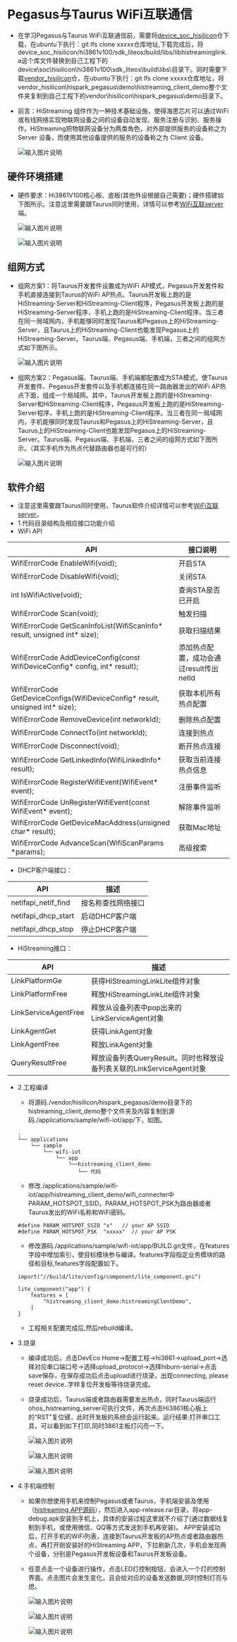 # Pegasus与Taurus WiFi互联通信<a name="ZH-CN_TOPIC_0000001130176841"></a>
-    在学习Pegasus与Taurus WiFi互联通信前，需要将[device_soc_hisilicon](http://gitee.com/openharmony/device_soc_hisilicon)仓下载，在ubuntu下执行：git lfs clone xxxxx仓库地址,下载完成后，将device_soc_hisilicon/hi3861v100/sdk_liteos/build/libs/libhistreaminglink.a这个库文件替换到自己工程下的device\soc\hisilicon\hi3861v100\sdk_liteos\build\libs\目录下。同时需要下载[vendor_hisilicon](http://gitee.com/openharmony/vendor_hisilicon)仓，在ubuntu下执行：git lfs clone xxxxx仓库地址，将vendor_hisilicon\hispark_pegasus\demo\histreaming_client_demo整个文件夹复制到自己工程下的vendor\hisilicon\hispark_pegasus\demo目录下。

-    前言：HiStreaming 组件作为一种技术基础设施，使得海思芯片可以通过WiFi或有线网络实现物联网设备之间的设备自动发现、服务注册与识别、服务操作。HiStreaming把物联网设备分为两类角色，对外部提供服务的设备称之为 Server 设备，而使用其他设备提供的服务的设备称之为 Client 设备。

     ![输入图片说明](../doc/figures/histreaming_client_demo/011histreamingclient.png)
    
## 硬件环境搭建
-    硬件要求：Hi3861V100核心板、底板(其他外设根据自己需要)；硬件搭建如下图所示。注意这里需要跟Taurus同时使用，详情可以参考[WiFi互联server](http://gitee.com/openharmony/device_soc_hisilicon/blob/master/hi3516dv300/sdk_linux/sample/taurus/histreaming_server/README.md)端。

     ![输入图片说明](../doc/figures/histreaming_client_demo/012histreamingclient.png)

     ![输入图片说明](../doc/figures/histreaming_client_demo/013histreamingclient.png)

## 组网方式
-    组网方案1：将Taurus开发套件设置成为WiFi AP模式，Pegasus开发套件和手机直接连接到Taurus的WiFi AP热点。Taurus开发板上跑的是HiStreaming-Server和HiStreaming-Client程序，Pegasus开发板上跑的是HiStreaming-Server程序，手机上跑的是HiStreaming-Client程序。当三者在同一局域网内，手机能够同时发现Taurus和Pegasus上的HiStreaming-Server，且Taurus上的HiStreaming-Client也能发现Pegasus上的HiStreaming-Server。Taurus端、Pegasus端、手机端，三者之间的组网方式如下图所示。

     ![输入图片说明](../doc/figures/histreaming_client_demo/014histreamingclient.png)

-    组网方案2：Pegasus端、Taurus端、手机端都配置成为STA模式，使Taurus开发套件、Pegasus开发套件以及手机都连接在同一路由器发出的WiFi AP热点下面，组成一个局域网。其中，Taurus开发板上跑的是HiStreaming-Server和HiStreaming-Client程序，Pegasus开发板上跑的是HiStreaming-Server程序，手机上跑的是HiStreaming-Client程序。当三者在同一局域网内，手机能够同时发现Taurus和Pegasus上的HiStreaming-Server，且Taurus上的HiStreaming-Client也能发现Pegasus上的HiStreaming-Server。Taurus端、Pegasus端、手机端，三者之间的组网方式如下图所示。（其实手机作为热点代替路由器也是可行的）

     ![输入图片说明](../doc/figures/histreaming_client_demo/015histreamingclient.png)

## 软件介绍
-    注意这里需要跟Taurus同时使用，Taurus软件介绍详情可以参考[WiFi互联server](http://gitee.com/openharmony/device_soc_hisilicon/blob/master/hi3516dv300/sdk_linux/sample/taurus/histreaming_server/README.md)。
-    1.代码目录结构及相应接口功能介绍
-    WiFi API

| API                                                          | 接口说明                                |
| ------------------------------------------------------------ | --------------------------------------- |
| WifiErrorCode EnableWifi(void);                              | 开启STA                                 |
| WifiErrorCode DisableWifi(void);                             | 关闭STA                                 |
| int IsWifiActive(void);                                      | 查询STA是否已开启                       |
| WifiErrorCode Scan(void);                                    | 触发扫描                                |
| WifiErrorCode GetScanInfoList(WifiScanInfo* result, unsigned int* size); | 获取扫描结果                            |
| WifiErrorCode AddDeviceConfig(const WifiDeviceConfig* config, int* result); | 添加热点配置，成功会通过result传出netld |
| WifiErrorCode GetDeviceConfigs(WifiDeviceConfig* result, unsigned int* size); | 获取本机所有热点配置                    |
| WifiErrorCode RemoveDevice(int networkId);                   | 删除热点配置                            |
| WifiErrorCode ConnectTo(int networkId);                      | 连接到热点                              |
| WifiErrorCode Disconnect(void);                              | 断开热点连接                            |
| WifiErrorCode GetLinkedInfo(WifiLinkedInfo* result);         | 获取当前连接热点信息                    |
| WifiErrorCode RegisterWifiEvent(WifiEvent* event);           | 注册事件监听                            |
| WifiErrorCode UnRegisterWifiEvent(const WifiEvent* event);   | 解除事件监听                            |
| WifiErrorCode GetDeviceMacAddress(unsigned char* result);    | 获取Mac地址                             |
| WifiErrorCode AdvanceScan(WifiScanParams *params);           | 高级搜索                                |

-    DHCP客户端接口：

| API                 | 描述               |
| ------------------- | ------------------ |
| netifapi_netif_find | 按名称查找网络接口 |
| netifapi_dhcp_start | 启动DHCP客户端     |
| netifapi_dhcp_stop  | 停止DHCP客户端     |

-    HiStreaming接口：

| API                 | 描述               |
| ------------------- | ------------------ |
| LinkPlatformGe | 获得HiStreamingLinkLite组件对象 |
| LinkPlatformFree | 释放HiStreamingLinkLite组件对象     |
| LinkServiceAgentFree  | 释放从设备列表中pop出来的LinkServiceAgent对象     |
| LinkAgentGet  | 获得LinkAgent对象     |
| LinkAgentFree  | 释放LinkAgent对象    |
| QueryResultFree  | 释放设备列表QueryResult。同时也释放设备列表关联的LinkServiceAgent对象    |


-   2.工程编译
    -   将源码./vendor/hisilicon/hispark_pegasus/demo目录下的histreaming_client_demo整个文件夹及内容复制到源码./applications/sample/wifi-iot/app/下，如图。
    ```
    .
    └── applications
        └── sample
            └── wifi-iot
                └── app
                    └──histreaming_client_demo
                       └── 代码
    ```

    -    修改./applications/sample/wifi-iot/app/histreaming_client_demo/wifi_connecter中PARAM_HOTSPOT_SSID，PARAM_HOTSPOT_PSK为路由器或者Taurus发出的WiFi名称和WiFi密码。
    ```
    #define PARAM_HOTSPOT_SSID "x"   // your AP SSID
    #define PARAM_HOTSPOT_PSK  "xxxxx"  // your AP PSK
    ```

    -   修改源码./applications/sample/wifi-iot/app/BUILD.gn文件，在features字段中增加索引，使目标模块参与编译。features字段指定业务模块的路径和目标,features字段配置如下。
    ```
    import("//build/lite/config/component/lite_component.gni")
    
    lite_component("app") {
        features = [
            "histreaming_client_demo:histreamingClentDemo",
        ]
    }
    ```

    -    工程相关配置完成后,然后rebuild编译。
-   3.烧录
    -   编译成功后，点击DevEco Home->配置工程->hi3861->upload_port->选择对应串口端口号->选择upload_protocol->选择hiburn-serial->点击save保存，在保存成功后点击upload进行烧录，出现connecting, please reset device..字样复位开发板等待烧录完成。
    -   烧录成功后，Taurus端或者路由器需要发出热点，同时Taurus端运行ohos_histreaming_server可执行文件，再次点击Hi3861核心板上的“RST”复位键，此时开发板的系统会运行起来。运行结果:打开串口工具，可以看到如下打印,同时3861主板灯闪亮一下。

        ![输入图片说明](../doc/figures/histreaming_client_demo/012histreamingclient.png)

        ![输入图片说明](../doc/figures/histreaming_client_demo/016histreamingclient.png)

        ![输入图片说明](../doc/figures/histreaming_client_demo/017histreamingclient.png)

-   4.手机端控制
    -   如果你想使用手机来控制Pegasus或者Taurus，手机端安装及使用（[histreaming APP源码](http://gitee.com/leo593362220/sources-histreaming-app.git)），然后进入app-release.rar目录，将app-debug.apk安装到手机上，具体的安装过程这里就不介绍了(通过数据线复制到手机，或使用微信、QQ等方式发送到手机再安装)。
APP安装成功后，打开手机的WiFi列表，连接到Taurus开发板的AP热点或者路由器热点，再打开刚安装好的HiStreaming APP，下拉刷新几次，手机会发现两个设备，分别是Pegasus开发板设备和Taurus开发板设备。

    -   任意点击一个设备进行操作，点击LED灯控制按钮，会进入一个灯的控制界面。点击图片会发生变化，且会给对应的设备发送数据,同时控制灯亮与熄。

        ![输入图片说明](../doc/figures/histreaming_client_demo/021histreamingclient.png)
    
        ![输入图片说明](../doc/figures/histreaming_client_demo/022histreamingclient.png)

        ![输入图片说明](../doc/figures/histreaming_client_demo/023histreamingclient.png)